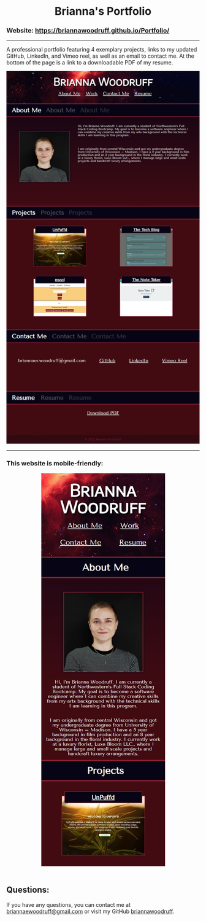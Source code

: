 # <div align="center">Brianna's Portfolio</div>

### Website: https://briannawoodruff.github.io/Portfolio/

***
A professional portfolio featuring 4 exemplary projects, links to my updated GitHub, LinkedIn, and Vimeo reel, as well as an email to contact me. At the bottom of the page is a link to a downloadable PDF of my resume.

<img src="assets\images\Screen Capture-BriannaWoodruff-ProfessionalPortfolio.jpg" title="Portfolio Screenshot">

***
### This website is mobile-friendly:

<div align="center">
<img src="assets\images\ScreenCapture-BriannaWoodruff-MobileFriendly.jpg" title="Mobile-Friendly Screenshot"></div>

 <br />

## Questions:
If you have any questions, you can contact me at briannaewoodruff@gmail.com or visit my GitHub [briannawoodruff](https://github.com/briannawoodruff).